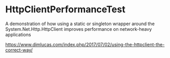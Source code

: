 # HttpClientPerformanceTest
A demonstration of how using a static or singleton wrapper around the System.Net.Http.HttpClient improves performance on network-heavy applications


https://www.dimlucas.com/index.php/2017/07/02/using-the-httpclient-the-correct-way/
